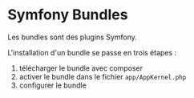 # Symfony Bundles

Les bundles sont des plugins Symfony.

L'installation d'un bundle se passe en trois étapes :

1. télécharger le bundle avec composer
2. activer le bundle dans le fichier `app/AppKernel.php`
3. configurer le bundle
